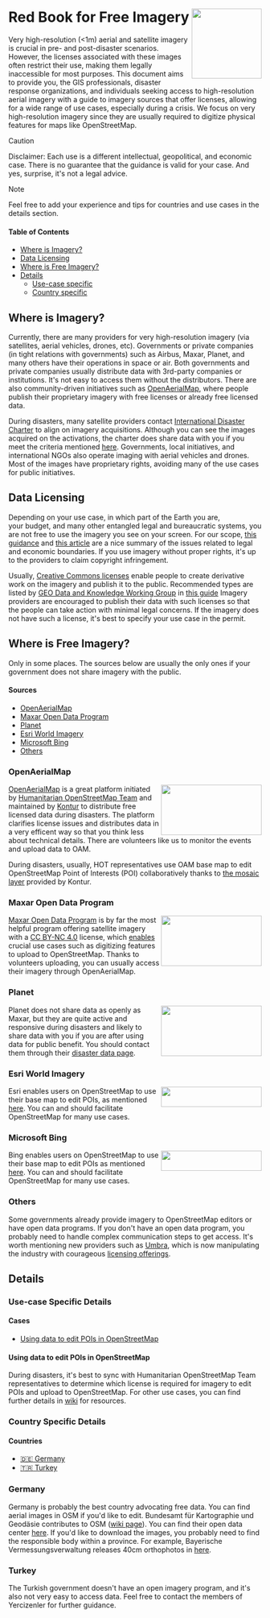 # Red Book for Free Imagery <a href='https://yercizenler.org'><img src='https://yercizenler.org/wp-content/uploads/2018/09/yer-cizenlerlogo.png' align="right" height="139" /></a>

Very high-resolution (<1m) aerial and satellite imagery is crucial in pre- and post-disaster scenarios. However, the licenses associated with these images often restrict their use, making them legally inaccessible for most purposes. This document aims to provide you, the GIS professionals, disaster response organizations, and individuals seeking access to high-resolution aerial imagery with a guide to imagery sources that offer licenses, allowing for a wide range of use cases, especially during a crisis. We focus on very high-resolution imagery since they are usually required to digitize physical features for maps like OpenStreetMap.

> [!CAUTION]
> Disclaimer: Each use is a different intellectual, geopolitical, and economic case. There is no guarantee that the guidance is valid for your case. And yes, surprise, it's not a legal advice.

> [!NOTE]
> Feel free to add your experience and tips for countries and use cases in the details section.

#### Table of Contents
- [Where is Imagery?](#where-is-imagery)
- [Data Licensing](#data-licensing)
- [Where is Free Imagery?](#where-is-free-imagery)
- [Details](#details)
  - [Use-case specific](#use-case-specific-details)
  - [Country specific](#country-specific-details)

## Where is Imagery?
Currently, there are many providers for very high-resolution imagery (via satellites, aerial vehicles, drones, etc). Governments or private companies (in tight relations with governments) such as Airbus, Maxar, Planet, and many others have their operations in space or air. Both governments and private companies usually distribute data with 3rd-party companies or institutions. It's not easy to access them without the distributors. There are also community-driven initiatives such as [OpenAerialMap](https://openaerialmap.org), where people publish their proprietary imagery with free licenses or already free licensed data.

During disasters, many satellite providers contact [International Disaster Charter](https://disasterscharter.org/web/guest/about-the-charter) to align on imagery acquisitions. Although you can see the images acquired on the activations, the charter does share data with you if you meet the criteria mentioned [here](https://disasterscharter.org/web/guest/how-to-register-as-a-user). Governments, local initiatives, and international NGOs also operate imaging with aerial vehicles and drones. Most of the images have proprietary rights, avoiding many of the use cases for public initiatives.

## Data Licensing
Depending on your use case, in which part of the Earth you are, your budget, and many other entangled legal and bureaucratic systems, you are not free to use the imagery you see on your screen. For our scope, [this guidance](https://gkhub.earthobservations.org/packages/p0zg8-02b56) and [this article](https://joemorrison.medium.com/the-commercial-satellite-imagery-business-model-is-broken-6f0e437ec29d) are a nice summary of the issues related to legal and economic boundaries. If you use imagery without proper rights, it's up to the providers to claim copyright infringement.

Usually, [Creative Commons licenses](https://creativecommons.org/share-your-work/cclicenses/) enable people to create derivative work on the imagery and publish it to the public. Recommended types are listed by [GEO Data and Knowledge Working Group](https://earthobservations.org/organization/working-groups/geo-data-working-group) in [this guide](https://gkhub.earthobservations.org/packages/p0zg8-02b56) Imagery providers are encouraged to publish their data with such licenses so that the people can take action with minimal legal concerns. If the imagery does not have such a license, it's best to specify your use case in the permit.

## Where is Free Imagery?
Only in some places. The sources below are usually the only ones if your government does not share imagery with the public.

#### Sources
- [OpenAerialMap](#OpenAerialMap)
- [Maxar Open Data Program](#Maxar-Open-Data-Program)
- [Planet](#Planet)
- [Esri World Imagery](#Esri-World-Imagery)
- [Microsoft Bing](#Microsoft-Bing)
- [Others](#Others)

### OpenAerialMap
<a href='https://openaerialmap.org'><img src='https://openaerialmap.org/assets/graphics/meta/oam-logo-h-pos.svg' align="right" height="100" width="200" /></a>
[OpenAerialMap](https://openaerialmap.org) is a great platform initiated by [Humanitarian OpenStreetMap Team](https://www.hotosm.org/) and maintained by [Kontur](https://www.kontur.io/) to distribute free licensed data during disasters. The platform clarifies license issues and distributes data in a very efficent way so that you think less about technical details. There are volunteers like us to monitor the events and upload data to OAM.

During disasters, usually, HOT representatives use OAM base map to edit OpenStreetMap Point of Interests (POI) collaboratively thanks to [the mosaic layer](https://www.kontur.io/solutions/global-orthomosaic-layer/) provided by Kontur.

### Maxar Open Data Program
<a href='https://www.maxar.com/open-data'><img src='https://www.maxar.com/assets/navbar/maxar-logo-navbar-b16b65d2d6b07ad4cd5fb17b016835a20a6a359158d832293402e231fca26e13.svg' align="right" height="100" width="200" /></a>
[Maxar Open Data Program](https://www.maxar.com/open-data) is by far the most helpful program offering satellite imagery with a [CC BY-NC 4.0](https://creativecommons.org/licenses/by-nc/4.0/) license, which [enables](https://maxar-marketing.s3.amazonaws.com/files/downloads/119757_opendataprotocol_2020_04.pdf) crucial use cases such as digitizing features to upload to OpenStreetMap. Thanks to volunteers uploading, you can usually access their imagery through OpenAerialMap.

### Planet
<a href='https://www.planet.com/disasterdata/'><img src='https://upload.wikimedia.org/wikipedia/commons/thumb/f/f3/Planet_Labs_logo.svg/480px-Planet_Labs_logo.svg.png' align="right" height="100" width="200" /></a>
Planet does not share data as openly as Maxar, but they are quite active and responsive during disasters and likely to share data with you if you are after using data for public benefit. You should contact them through their [disaster data page](https://www.planet.com/disasterdata/).

### Esri World Imagery
<a href='https://www.arcgis.com/home/item.html?id=10df2279f9684e4a9f6a7f08febac2a9'><img src='https://upload.wikimedia.org/wikipedia/de/thumb/4/46/ESRI_Logo.svg/1416px-ESRI_Logo.svg.png?20111006175738' align="right" height="40" width="200" /></a>
Esri enables users on OpenStreetMap to use their base map to edit POIs, as mentioned [here](https://wiki.openstreetmap.org/wiki/Esri). You can and should facilitate OpenStreetMap for many use cases.

### Microsoft Bing
<a href='https://www.bing.com/maps/'><img src='https://upload.wikimedia.org/wikipedia/commons/e/e8/Microsoft_Bing_logo.svg' align="right" height="40" width="200" /></a>
Bing enables users on OpenStreetMap to use their base map to edit POIs as mentioned [here](https://wiki.openstreetmap.org/wiki/Bing_Maps). You can and should facilitate OpenStreetMap for many use cases.

### Others
Some governments already provide imagery to OpenStreetMap editors or have open data programs. If you don't have an open data program, you probably need to handle complex communication steps to get access. It's worth mentioning new providers such as [Umbra](https://umbra.space/), which is now manipulating the industry with courageous [licensing offerings](https://joemorrison.substack.com/p/how-to-change-an-industry).

## Details

### Use-case Specific Details

#### Cases
- [Using data to edit POIs in OpenStreetMap](#Using-data-to-edit-POIs-in-OpenStreetMap)

#### Using data to edit POIs in OpenStreetMap
During disasters, it's best to sync with Humanitarian OpenStreetMap Team representatives to determine which license is required for imagery to edit POIs and upload to OpenStreetMap. For other use cases, you can find further details in [wiki](https://wiki.openstreetmap.org/) for resources.


### Country Specific Details

#### Countries
- [:de: Germany](#Germany)
- [:tr: Turkey](#Turkey)

### Germany
Germany is probably the best country advocating free data. You can find aerial images in OSM if you'd like to edit. Bundesamt für Kartographie und Geodäsie contributes to OSM ([wiki page](https://wiki.openstreetmap.org/wiki/DE:Bundesamt_f%C3%BCr_Kartographie_und_Geod%C3%A4sie)). You can find their open data center [here](https://gdz.bkg.bund.de/). If you'd like to download the images, you probably need to find the responsible body within a province. For example, Bayerische
Vermessungsverwaltung releases 40cm orthophotos in [here](https://geodaten.bayern.de/opengeodata/OpenDataDetail.html?pn=dop40).

### Turkey
The Turkish government doesn't have an open imagery program, and it's also not very easy to access data. Feel free to contact the members of Yercizenler for further guidance.
